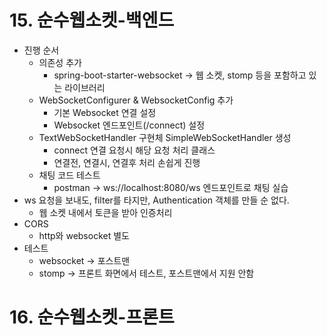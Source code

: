 # 15. 순수웹소켓-백엔드
- 진행 순서
  - 의존성 추가
    - spring-boot-starter-websocket -> 웹 소켓, stomp 등을 포함하고 있는 라이브러리
  - WebSocketConfigurer & WebsocketConfig 추가
    - 기본 Websocket 연결 설정
    - Websocket 엔드포인트(/connect) 설정
  - TextWebSocketHandler 구현체 SimpleWebSocketHandler 생성
    - connect 연결 요청시 해당 요청 처리 클래스
    - 연결전, 연결시, 연결후 처리 손쉽게 진행
  - 채팅 코드 테스트
    - postman -> ws://localhost:8080/ws 엔드포인트로 채팅 실습
- ws 요청을 보내도, filter를 타지만, Authentication 객체를 만들 순 없다.
  - 웹 소켓 내에서 토큰을 받아 인증처리
- CORS
  - http와 websocket 별도
- 테스트
  - websocket -> 포스트맨
  - stomp -> 프론트 화면에서 테스트, 포스트맨에서 지원 안함

# 16. 순수웹소켓-프론트